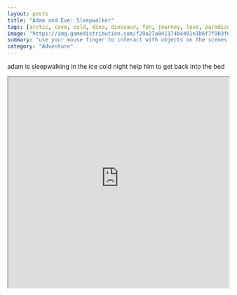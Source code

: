 ```yaml
---
layout: posts
title: "Adam and Eve: Sleepwalker"
tags: [arctic, cave, cold, dino, dinosaur, fun, journey, love, paradise, prehistoric, sleep, snow, snowman, winter, adam, eden, eve, caveman, free, online, games, oyna, game, free, games, play, play, games]
image: "https://img.gamedistribution.com/f29a27a841174b4491e1b6f7f9b3f608.jpg"
summary: "use your mouse finger to interact with objects on the scenes  free online games oyna game free games play play games"
category: "Adventure"
---
```


adam is sleepwalking in the ice cold night help him to get back into the bed

<iframe width="100%" height="480px;" src="https://html5.gamedistribution.com/f29a27a841174b4491e1b6f7f9b3f608/"></iframe>